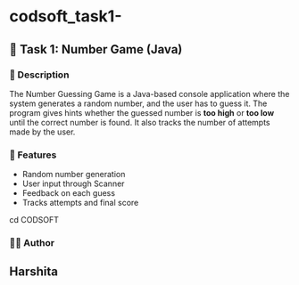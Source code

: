 # codsoft_task1-

## 📌 Task 1: Number  Game (Java)

### 📝 Description

The Number Guessing Game is a Java-based console application where the system generates a random number, and the user has to guess it.
The program gives hints whether the guessed number is **too high** or **too low** until the correct number is found. It also tracks the number of attempts made by the user.

### 🎯 Features

* Random number generation
* User input through Scanner
* Feedback on each guess
* Tracks attempts and final score


cd CODSOFT

### 👩‍💻 Author

## Harshita
